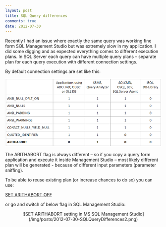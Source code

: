 ```yaml
--- 
layout: post
title: SQL Query differences
comments: true
date: 2012-07-30
---
```

 
Recently I had an issue where exactly the same query was working fine form SQL Management Studio but was extremely slow in my application. I did some digging and as expected everything comes to different execution plans. In SQL Server each query can have multiple query plans – separate plan for each query execution with different connection settings. 
 
By default connection settings are set like this:

<center>
<img title="Default connection settings" src="/img/posts/2012-07-30-SQLQueryDifferences1.png" alt="Default connection settings" />
</center>
 
The ARITHABORT flag is always different – so if you copy a query form application and execute it inside Management Studio – most likely different plan will be generated - because of different input parameters (parameter sniffing).
 
To be able to reuse existing plan (or increase chances to do so) you can use:
 
[SET ARITHABORT OFF][1]
 
or go and switch of below flag in SQL Management Studio:

<center>
![SET ARITHABORT setting in MS SQL Management Studio](/img/posts/2012-07-30-SQLQueryDifferences2.png)
</center>

[1]: http://msdn.microsoft.com/en-us/library/aa259212(v=sql.80).aspx 